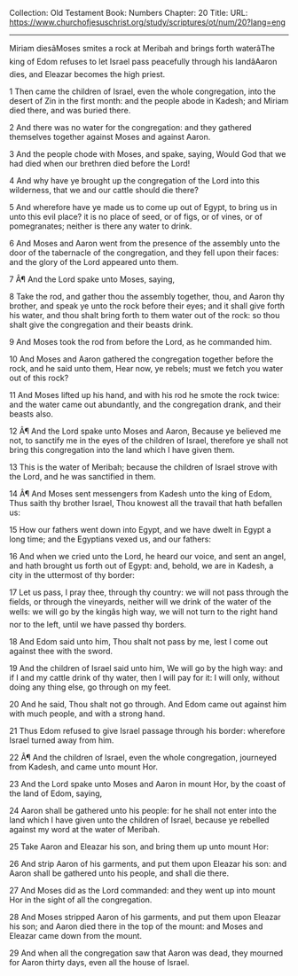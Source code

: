 Collection: Old Testament
Book: Numbers
Chapter: 20
Title: 
URL: https://www.churchofjesuschrist.org/study/scriptures/ot/num/20?lang=eng

---

Miriam diesâMoses smites a rock at Meribah and brings forth waterâThe king of Edom refuses to let Israel pass peacefully through his landâAaron dies, and Eleazar becomes the high priest.

1 Then came the children of Israel, even the whole congregation, into the desert of Zin in the first month: and the people abode in Kadesh; and Miriam died there, and was buried there.

2 And there was no water for the congregation: and they gathered themselves together against Moses and against Aaron.

3 And the people chode with Moses, and spake, saying, Would God that we had died when our brethren died before the Lord!

4 And why have ye brought up the congregation of the Lord into this wilderness, that we and our cattle should die there?

5 And wherefore have ye made us to come up out of Egypt, to bring us in unto this evil place? it is no place of seed, or of figs, or of vines, or of pomegranates; neither is there any water to drink.

6 And Moses and Aaron went from the presence of the assembly unto the door of the tabernacle of the congregation, and they fell upon their faces: and the glory of the Lord appeared unto them.

7 Â¶ And the Lord spake unto Moses, saying,

8 Take the rod, and gather thou the assembly together, thou, and Aaron thy brother, and speak ye unto the rock before their eyes; and it shall give forth his water, and thou shalt bring forth to them water out of the rock: so thou shalt give the congregation and their beasts drink.

9 And Moses took the rod from before the Lord, as he commanded him.

10 And Moses and Aaron gathered the congregation together before the rock, and he said unto them, Hear now, ye rebels; must we fetch you water out of this rock?

11 And Moses lifted up his hand, and with his rod he smote the rock twice: and the water came out abundantly, and the congregation drank, and their beasts also.

12 Â¶ And the Lord spake unto Moses and Aaron, Because ye believed me not, to sanctify me in the eyes of the children of Israel, therefore ye shall not bring this congregation into the land which I have given them.

13 This is the water of Meribah; because the children of Israel strove with the Lord, and he was sanctified in them.

14 Â¶ And Moses sent messengers from Kadesh unto the king of Edom, Thus saith thy brother Israel, Thou knowest all the travail that hath befallen us:

15 How our fathers went down into Egypt, and we have dwelt in Egypt a long time; and the Egyptians vexed us, and our fathers:

16 And when we cried unto the Lord, he heard our voice, and sent an angel, and hath brought us forth out of Egypt: and, behold, we are in Kadesh, a city in the uttermost of thy border:

17 Let us pass, I pray thee, through thy country: we will not pass through the fields, or through the vineyards, neither will we drink of the water of the wells: we will go by the kingâs high way, we will not turn to the right hand nor to the left, until we have passed thy borders.

18 And Edom said unto him, Thou shalt not pass by me, lest I come out against thee with the sword.

19 And the children of Israel said unto him, We will go by the high way: and if I and my cattle drink of thy water, then I will pay for it: I will only, without doing any thing else, go through on my feet.

20 And he said, Thou shalt not go through. And Edom came out against him with much people, and with a strong hand.

21 Thus Edom refused to give Israel passage through his border: wherefore Israel turned away from him.

22 Â¶ And the children of Israel, even the whole congregation, journeyed from Kadesh, and came unto mount Hor.

23 And the Lord spake unto Moses and Aaron in mount Hor, by the coast of the land of Edom, saying,

24 Aaron shall be gathered unto his people: for he shall not enter into the land which I have given unto the children of Israel, because ye rebelled against my word at the water of Meribah.

25 Take Aaron and Eleazar his son, and bring them up unto mount Hor:

26 And strip Aaron of his garments, and put them upon Eleazar his son: and Aaron shall be gathered unto his people, and shall die there.

27 And Moses did as the Lord commanded: and they went up into mount Hor in the sight of all the congregation.

28 And Moses stripped Aaron of his garments, and put them upon Eleazar his son; and Aaron died there in the top of the mount: and Moses and Eleazar came down from the mount.

29 And when all the congregation saw that Aaron was dead, they mourned for Aaron thirty days, even all the house of Israel.

